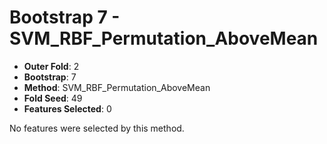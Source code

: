 # Bootstrap 7 - SVM_RBF_Permutation_AboveMean

- **Outer Fold**: 2
- **Bootstrap**: 7
- **Method**: SVM_RBF_Permutation_AboveMean
- **Fold Seed**: 49
- **Features Selected**: 0

No features were selected by this method.

